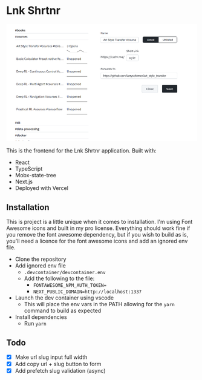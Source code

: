 # Lnk Shrtnr

![Desktop layout](https://raw.githubusercontent.com/larryschirmer/shortlink-url/main/documentation/desktop-example.png)

This is the frontend for the Lnk Shrtnr application. Built with:

- React
- TypeScript
- Mobx-state-tree
- Next.js
- Deployed with Vercel

## Installation

This is project is a little unique when it comes to installation. I'm using Font Awesome icons and built in my pro license. Everything should work fine if you remove the font awesome dependency, but if you wish to build as is, you'll need a licence for the font awesome icons and add an ignored env file.

- Clone the repository
- Add ignored env file
  - `.devcontainer/devcontainer.env`
  - Add the following to the file:
    - `FONTAWESOME_NPM_AUTH_TOKEN=`
    - `NEXT_PUBLIC_DOMAIN=http://localhost:1337`
- Launch the dev container using vscode
  - This will place the env vars in the PATH allowing for the `yarn` command to build as expected
- Install dependencies
  - Run `yarn`

## Todo

- [x] Make url slug input full width
- [x] Add copy url + slug button to form
- [x] Add prefetch slug validation (async)